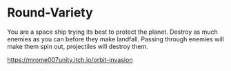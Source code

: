 # Round-Variety
You are a space ship trying its best to protect the planet. Destroy as much enemies as you can before they make landfall. Passing through enemies will make them spin out, projectiles will destroy them.

https://mrome007unity.itch.io/orbit-invasion
